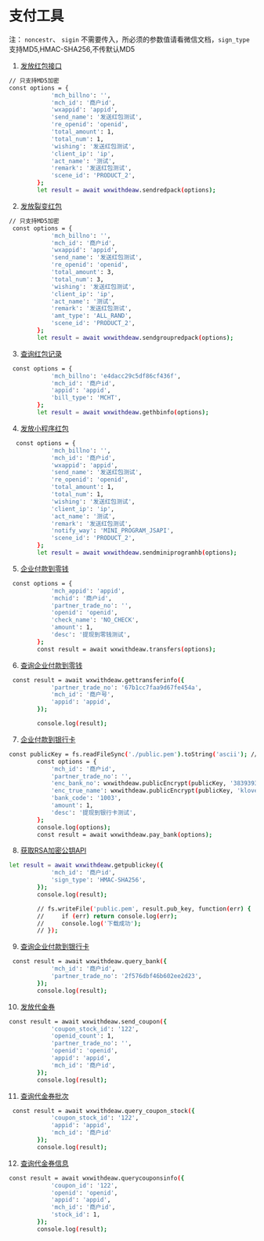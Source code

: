 # 支付工具
注： `noncestr`、 `sigin` 不需要传入，所必须的参数值请看微信文档，`sign_type`支持MD5,HMAC-SHA256,不传默认MD5

1. [发放红包接口](https://pay.weixin.qq.com/wiki/doc/api/tools/cash_coupon.php?chapter=13_4&index=3)
```bash
// 只支持MD5加密
const options = {
            'mch_billno': '',
            'mch_id': '商户id',
            'wxappid': 'appid',
            'send_name': '发送红包测试',
            're_openid': 'openid',
            'total_amount': 1,
            'total_num': 1,
            'wishing': '发送红包测试',
            'client_ip': 'ip',
            'act_name': '测试',
            'remark': '发送红包测试',
            'scene_id': 'PRODUCT_2',
        };
        let result = await wxwithdeaw.sendredpack(options);
```

2. [发放裂变红包](https://pay.weixin.qq.com/wiki/doc/api/tools/cash_coupon.php?chapter=13_5&index=4)
```bash
// 只支持MD5加密
 const options = {
            'mch_billno': '',
            'mch_id': '商户id',
            'wxappid': 'appid',
            'send_name': '发送红包测试',
            're_openid': 'openid',
            'total_amount': 3,
            'total_num': 3,
            'wishing': '发送红包测试',
            'client_ip': 'ip',
            'act_name': '测试',
            'remark': '发送红包测试',
            'amt_type': 'ALL_RAND',
            'scene_id': 'PRODUCT_2',
        };
        let result = await wxwithdeaw.sendgroupredpack(options);
```

3. [查询红包记录](https://pay.weixin.qq.com/wiki/doc/api/tools/cash_coupon.php?chapter=13_6&index=5)
```bash
 const options = {
            'mch_billno': 'e4dacc29c5df86cf436f',
            'mch_id': '商户id',
            'appid': 'appid',
            'bill_type': 'MCHT',
        };
        let result = await wxwithdeaw.gethbinfo(options);
```

4. [发放小程序红包](https://pay.weixin.qq.com/wiki/doc/api/tools/cash_coupon.php?chapter=18_2&index=3)
```bash
  const options = {
            'mch_billno': '',
            'mch_id': '商户id',
            'wxappid': 'appid',
            'send_name': '发送红包测试',
            're_openid': 'openid',
            'total_amount': 1,
            'total_num': 1,
            'wishing': '发送红包测试',
            'client_ip': 'ip',
            'act_name': '测试',
            'remark': '发送红包测试',
            'notify_way': 'MINI_PROGRAM_JSAPI',
            'scene_id': 'PRODUCT_2',
        };
        let result = await wxwithdeaw.sendminiprogramhb(options);
```

5. [企业付款到零钱](https://pay.weixin.qq.com/wiki/doc/api/tools/mch_pay.php?chapter=14_2)
```bash
 const options = {
            'mch_appid': 'appid',
            'mchid': '商户id',
            'partner_trade_no': '',
            'openid': 'openid',
            'check_name': 'NO_CHECK',
            'amount': 1,
            'desc': '提现到零钱测试',
        };
        const result = await wxwithdeaw.transfers(options);
```

6. [查询企业付款到零钱](https://pay.weixin.qq.com/wiki/doc/api/tools/mch_pay.php?chapter=14_3)
```bash
 const result = await wxwithdeaw.gettransferinfo({
            'partner_trade_no': '67b1cc7faa9d67fe454a',
            'mch_id': '商户号',
            'appid': 'appid',
        });

        console.log(result);
```

7. [企业付款到银行卡](https://pay.weixin.qq.com/wiki/doc/api/tools/mch_pay.php?chapter=24_2)
```bash
const publicKey = fs.readFileSync('./public.pem').toString('ascii'); // 需要先调用第8条把公钥下载到本地
        const options = {
            'mch_id': '商户id',
            'partner_trade_no': '',
            'enc_bank_no': wxwithdeaw.publicEncrypt(publicKey, '383939310301023003183813910'),
            'enc_true_name': wxwithdeaw.publicEncrypt(publicKey, 'klover'),
            'bank_code': '1003',
            'amount': 1,
            'desc': '提现到银行卡测试',
        };
        console.log(options);
        const result = await wxwithdeaw.pay_bank(options);
```

8. [获取RSA加密公钥API](https://pay.weixin.qq.com/wiki/doc/api/tools/mch_pay.php?chapter=24_7&index=4)
```bash
let result = await wxwithdeaw.getpublickey({
            'mch_id': '商户id',
            'sign_type': 'HMAC-SHA256',
        });
        console.log(result);

        // fs.writeFile('public.pem', result.pub_key, function(err) {
        //     if (err) return console.log(err);
        //     console.log('下载成功');
        // });
```

9. [查询企业付款到银行卡](https://pay.weixin.qq.com/wiki/doc/api/tools/mch_pay.php?chapter=24_3)
```bash
 const result = await wxwithdeaw.query_bank({
            'mch_id': '商户id',
            'partner_trade_no': '2f576dbf46b602ee2d23',
        });
        console.log(result);
```

10. [发放代金券](https://pay.weixin.qq.com/wiki/doc/api/tools/sp_coupon.php?chapter=12_3&index=4)
```bash
const result = await wxwithdeaw.send_coupon({
            'coupon_stock_id': '122',
            'openid_count': 1,
            'partner_trade_no': '',
            'openid': 'openid',
            'appid': 'appid',
            'mch_id': '商户id',
        });
        console.log(result);
```

11. [查询代金券批次](https://pay.weixin.qq.com/wiki/doc/api/tools/sp_coupon.php?chapter=12_4&index=5)
```bash
 const result = await wxwithdeaw.query_coupon_stock({
            'coupon_stock_id': '122',
            'appid': 'appid',
            'mch_id': '商户id'
        });
        console.log(result);
```

12. [查询代金券信息](https://pay.weixin.qq.com/wiki/doc/api/tools/sp_coupon.php?chapter=12_5&index=6)
```bash
const result = await wxwithdeaw.querycouponsinfo({
            'coupon_id': '122',
            'openid': 'openid',
            'appid': 'appid',
            'mch_id': '商户id',
            'stock_id': 1,
        });
        console.log(result);
```